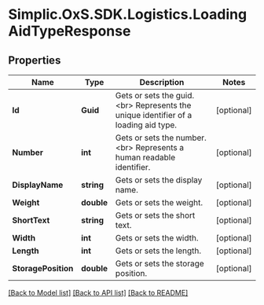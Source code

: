 # Simplic.OxS.SDK.Logistics.LoadingAidTypeResponse

## Properties

Name | Type | Description | Notes
------------ | ------------- | ------------- | -------------
**Id** | **Guid** | Gets or sets the guid.  &lt;br&gt;  Represents the unique identifier of a loading aid type.   | [optional] 
**Number** | **int** | Gets or sets the number.  &lt;br&gt;  Represents a human readable identifier.   | [optional] 
**DisplayName** | **string** | Gets or sets the display name. | [optional] 
**Weight** | **double** | Gets or sets the weight. | [optional] 
**ShortText** | **string** | Gets or sets the short text. | [optional] 
**Width** | **int** | Gets or sets the width. | [optional] 
**Length** | **int** | Gets or sets the length. | [optional] 
**StoragePosition** | **double** | Gets or sets the storage position. | [optional] 

[[Back to Model list]](../README.md#documentation-for-models) [[Back to API list]](../README.md#documentation-for-api-endpoints) [[Back to README]](../README.md)

